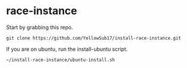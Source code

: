 # race-instance

Start by grabbing this repo.

    git clone https://github.com/YellowSub17/install-race-instance.git
    
    
If you are on ubuntu, run the install-ubuntu script.

    ~/install-race-instance/ubuntu-install.sh


